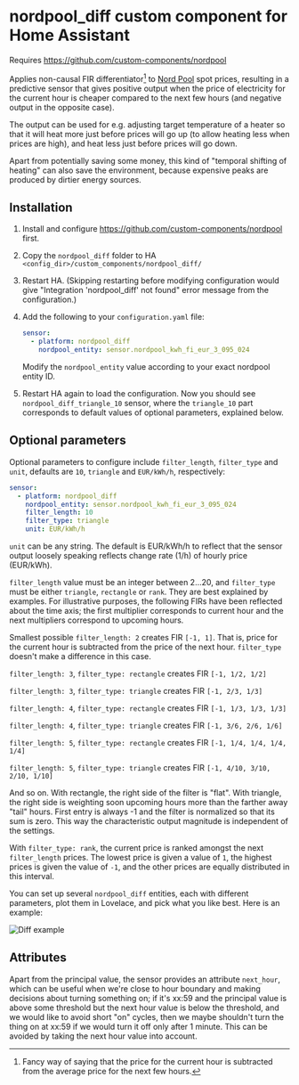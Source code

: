 # nordpool_diff custom component for Home Assistant

Requires https://github.com/custom-components/nordpool

Applies non-causal FIR differentiator[^1] to [Nord Pool](https://www.nordpoolgroup.com/) spot prices, resulting in a
predictive sensor that gives positive output when the price of electricity for the current hour is cheaper compared to
the next few hours (and negative output in the opposite case).

The output can be used for e.g. adjusting target temperature of a heater so that it will heat more just before prices
will go up (to allow heating less when prices are high), and heat less just before prices will go down.

Apart from potentially saving some money, this kind of "temporal shifting of heating" can also save the environment,
because expensive peaks are produced by dirtier energy sources.

## Installation

1. Install and configure https://github.com/custom-components/nordpool first.
2. Copy the `nordpool_diff` folder to HA `<config_dir>/custom_components/nordpool_diff/`
3. Restart HA. (Skipping restarting before modifying configuration would give "Integration 'nordpool_diff' not found"
   error message from the configuration.)
4. Add the following to your `configuration.yaml` file:

    ```yaml
    sensor:
      - platform: nordpool_diff
        nordpool_entity: sensor.nordpool_kwh_fi_eur_3_095_024
    ```

   Modify the `nordpool_entity` value according to your exact nordpool entity ID.

5. Restart HA again to load the configuration. Now you should see `nordpool_diff_triangle_10` sensor, where
   the `triangle_10` part corresponds to default values of optional parameters, explained below.

## Optional parameters

Optional parameters to configure include `filter_length`, `filter_type` and `unit`, defaults are `10`, `triangle` and
`EUR/kWh/h`, respectively:

 ```yaml
 sensor:
   - platform: nordpool_diff
     nordpool_entity: sensor.nordpool_kwh_fi_eur_3_095_024
     filter_length: 10
     filter_type: triangle
     unit: EUR/kWh/h
 ```

`unit` can be any string. The default is EUR/kWh/h to reflect that the sensor output loosely speaking reflects change
rate (1/h) of hourly price (EUR/kWh).

`filter_length` value must be an integer between 2...20, and `filter_type` must be either `triangle`, `rectangle` or `rank`.
They are best explained by examples. For illustrative purposes, the following FIRs have been reflected about the time
axis; the first multiplier corresponds to current hour and the next multipliers correspond to upcoming hours.

Smallest possible `filter_length: 2` creates FIR `[-1, 1]`. That is, price for the current hour is subtracted from the
price of the next hour. `filter_type` doesn't make a difference in this case.

`filter_length: 3`, `filter_type: rectangle` creates FIR `[-1, 1/2, 1/2]`

`filter_length: 3`, `filter_type: triangle` creates FIR `[-1, 2/3, 1/3]`

`filter_length: 4`, `filter_type: rectangle` creates FIR `[-1, 1/3, 1/3, 1/3]`

`filter_length: 4`, `filter_type: triangle` creates FIR `[-1, 3/6, 2/6, 1/6]`

`filter_length: 5`, `filter_type: rectangle` creates FIR `[-1, 1/4, 1/4, 1/4, 1/4]`

`filter_length: 5`, `filter_type: triangle` creates FIR `[-1, 4/10, 3/10, 2/10, 1/10]`

And so on. With rectangle, the right side of the filter is "flat". With triangle, the right side is weighting soon
upcoming hours more than the farther away "tail" hours. First entry is always -1 and the filter is normalized so that
its sum is zero. This way the characteristic output magnitude is independent of the settings.

With `filter_type: rank`, the current price is ranked amongst the next `filter_length` prices. The lowest price is given
a value of `1`, the highest prices is given the value of `-1`, and the other prices are equally distributed in this interval.

You can set up several `nordpool_diff` entities, each with different parameters, plot them in Lovelace, and pick what
you like best. Here is an example:

![Diff example](diff_example.png)

## Attributes

Apart from the principal value, the sensor provides an attribute `next_hour`, which can be useful when we're close to
hour boundary and making decisions about turning something on; if it's xx:59 and the principal value is above some
threshold but the next hour value is below the threshold, and we would like to avoid short "on" cycles, then we maybe
shouldn't turn the thing on at xx:59 if we would turn it off only after 1 minute. This can be avoided by taking the next
hour value into account.

[^1]: Fancy way of saying that the price for the current hour is subtracted from the average price for the next few
hours.
